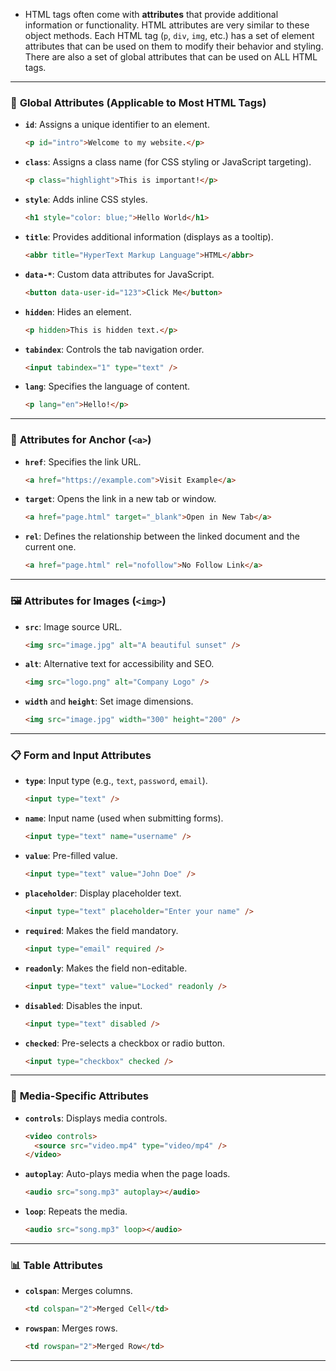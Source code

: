 - HTML tags often come with **attributes** that provide additional information or functionality. HTML attributes are very similar to these object methods. Each HTML tag (`p`, `div`, `img`, etc.) has a set of element attributes that can be used on them to modify their behavior and styling. There are also a set of global attributes that can be used on ALL HTML tags.

---

### 📌 **Global Attributes** (Applicable to Most HTML Tags)

- **`id`**: Assigns a unique identifier to an element.
    
    ```html
    <p id="intro">Welcome to my website.</p>
    ```
    
- **`class`**: Assigns a class name (for CSS styling or JavaScript targeting).
    
    ```html
    <p class="highlight">This is important!</p>
    ```
    
- **`style`**: Adds inline CSS styles.
    
    ```html
    <h1 style="color: blue;">Hello World</h1>
    ```
    
- **`title`**: Provides additional information (displays as a tooltip).
    
    ```html
    <abbr title="HyperText Markup Language">HTML</abbr>
    ```
    
- **`data-*`**: Custom data attributes for JavaScript.
    
    ```html
    <button data-user-id="123">Click Me</button>
    ```
    
- **`hidden`**: Hides an element.
    
    ```html
    <p hidden>This is hidden text.</p>
    ```
    
- **`tabindex`**: Controls the tab navigation order.
    
    ```html
    <input tabindex="1" type="text" />
    ```
    
- **`lang`**: Specifies the language of content.
    
    ```html
    <p lang="en">Hello!</p>
    ```
    

---

### 🔗 **Attributes for Anchor (`<a>`)**

- **`href`**: Specifies the link URL.
    
    ```html
    <a href="https://example.com">Visit Example</a>
    ```
    
- **`target`**: Opens the link in a new tab or window.
    
    ```html
    <a href="page.html" target="_blank">Open in New Tab</a>
    ```
    
- **`rel`**: Defines the relationship between the linked document and the current one.
    
    ```html
    <a href="page.html" rel="nofollow">No Follow Link</a>
    ```
    

---

### 🖼️ **Attributes for Images (`<img>`)**

- **`src`**: Image source URL.
    
    ```html
    <img src="image.jpg" alt="A beautiful sunset" />
    ```
    
- **`alt`**: Alternative text for accessibility and SEO.
    
    ```html
    <img src="logo.png" alt="Company Logo" />
    ```
    
- **`width`** and **`height`**: Set image dimensions.
    
    ```html
    <img src="image.jpg" width="300" height="200" />
    ```
    

---

### 📋 **Form and Input Attributes**

- **`type`**: Input type (e.g., `text`, `password`, `email`).
    
    ```html
    <input type="text" />
    ```
    
- **`name`**: Input name (used when submitting forms).
    
    ```html
    <input type="text" name="username" />
    ```
    
- **`value`**: Pre-filled value.
    
    ```html
    <input type="text" value="John Doe" />
    ```
    
- **`placeholder`**: Display placeholder text.
    
    ```html
    <input type="text" placeholder="Enter your name" />
    ```
    
- **`required`**: Makes the field mandatory.
    
    ```html
    <input type="email" required />
    ```
    
- **`readonly`**: Makes the field non-editable.
    
    ```html
    <input type="text" value="Locked" readonly />
    ```
    
- **`disabled`**: Disables the input.
    
    ```html
    <input type="text" disabled />
    ```
    
- **`checked`**: Pre-selects a checkbox or radio button.
    
    ```html
    <input type="checkbox" checked />
    ```
    

---

### 📄 **Media-Specific Attributes**

- **`controls`**: Displays media controls.
    
    ```html
    <video controls>
      <source src="video.mp4" type="video/mp4" />
    </video>
    ```
    
- **`autoplay`**: Auto-plays media when the page loads.
    
    ```html
    <audio src="song.mp3" autoplay></audio>
    ```
    
- **`loop`**: Repeats the media.
    
    ```html
    <audio src="song.mp3" loop></audio>
    ```
    

---

### 📊 **Table Attributes**

- **`colspan`**: Merges columns.
    
    ```html
    <td colspan="2">Merged Cell</td>
    ```
    
- **`rowspan`**: Merges rows.
    
    ```html
    <td rowspan="2">Merged Row</td>
    ```
    

---
